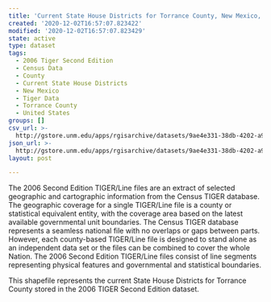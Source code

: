 ```yaml
---
title: 'Current State House Districts for Torrance County, New Mexico, 2006se TIGER'
created: '2020-12-02T16:57:07.823422'
modified: '2020-12-02T16:57:07.823429'
state: active
type: dataset
tags:
  - 2006 Tiger Second Edition
  - Census Data
  - County
  - Current State House Districts
  - New Mexico
  - Tiger Data
  - Torrance County
  - United States
groups: []
csv_url: >-
  http://gstore.unm.edu/apps/rgisarchive/datasets/9ae4e331-38db-4202-a90b-2eb9bc3f29ff/tgr2006se_torr_sldlcu.derived.csv
json_url: >-
  http://gstore.unm.edu/apps/rgisarchive/datasets/9ae4e331-38db-4202-a90b-2eb9bc3f29ff/tgr2006se_torr_sldlcu.derived.json
layout: post

---
```

The 2006 Second Edition TIGER/Line files are an extract of selected geographic and cartographic information from the Census TIGER database.  The geographic coverage for a single TIGER/Line file is a county or statistical equivalent entity, with the coverage area based on the latest available governmental unit boundaries. The Census TIGER database represents a seamless national file with no overlaps or gaps between parts.  However, each county-based TIGER/Line file is designed to stand alone as an independent data set or the files can be combined to cover the whole Nation.  The 2006 Second Edition  TIGER/Line files consist of line segments representing physical features and governmental and statistical boundaries.  

This shapefile represents the current State House Districts for Torrance County stored in the 2006 TIGER Second Edition dataset.
